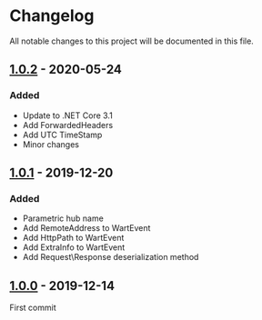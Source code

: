 # Changelog

All notable changes to this project will be documented in this file.

## [1.0.2](https://www.nuget.org/packages/WART-Core/1.0.2) - 2020-05-24

### Added
- Update to .NET Core 3.1
- Add ForwardedHeaders
- Add UTC TimeStamp
- Minor changes

## [1.0.1](https://www.nuget.org/packages/WART-Core/1.0.1) - 2019-12-20

### Added
- Parametric hub name
- Add RemoteAddress to WartEvent
- Add HttpPath to WartEvent
- Add ExtraInfo to WartEvent
- Add Request\Response deserialization method

## [1.0.0](https://www.nuget.org/packages/WART-Core/1.0.0) - 2019-12-14
First commit
